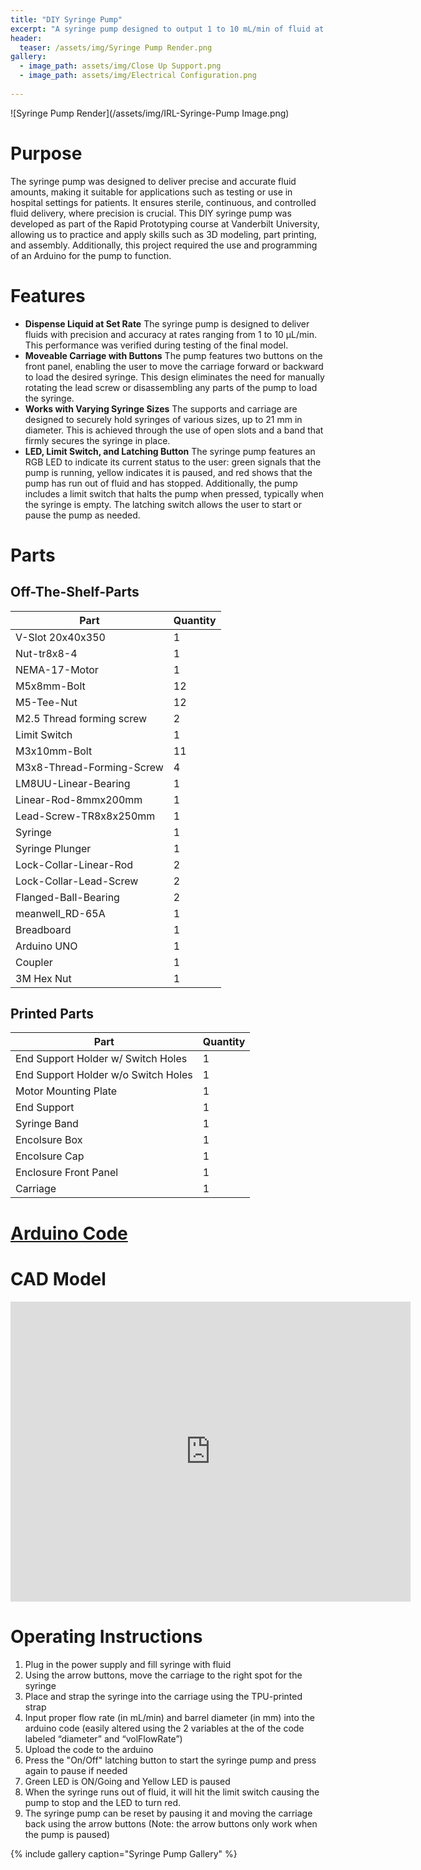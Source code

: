 ```yaml
---
title: "DIY Syringe Pump"
excerpt: "A syringe pump designed to output 1 to 10 mL/min of fluid at a constant speed."
header:
  teaser: /assets/img/Syringe Pump Render.png
gallery:
  - image_path: assets/img/Close Up Support.png
  - image_path: assets/img/Electrical Configuration.png
   
---
```


![Syringe Pump Render](/assets/img/IRL-Syringe-Pump Image.png)

# Purpose

The syringe pump was designed to deliver precise and accurate fluid amounts, making it suitable for applications such as testing or use in hospital settings for patients. It ensures sterile, continuous, and controlled fluid delivery, where precision is crucial. This DIY syringe pump was developed as part of the Rapid Prototyping course at Vanderbilt University, allowing us to practice and apply skills such as 3D modeling, part printing, and assembly. Additionally, this project required the use and programming of an Arduino for the pump to function.

# Features

* **Dispense Liquid at Set Rate** The syringe pump is designed to deliver fluids with precision and accuracy at rates ranging from 1 to 10 µL/min. This performance was verified during testing of the final model.
* **Moveable Carriage with Buttons** The pump features two buttons on the front panel, enabling the user to move the carriage forward or backward to load the desired syringe. This design eliminates the need for manually rotating the lead screw or disassembling any parts of the pump to load the syringe.
* **Works with Varying Syringe Sizes** The supports and carriage are designed to securely hold syringes of various sizes, up to 21 mm in diameter. This is achieved through the use of open slots and a band that firmly secures the syringe in place.
* **LED, Limit Switch, and Latching Button** The syringe pump features an RGB LED to indicate its current status to the user: green signals that the pump is running, yellow indicates it is paused, and red shows that the pump has run out of fluid and has stopped. Additionally, the pump includes a limit switch that halts the pump when pressed, typically when the syringe is empty. The latching switch allows the user to start or pause the pump as needed.

# Parts
## Off-The-Shelf-Parts

| Part | Quantity |
| ------- | ------- |
| V-Slot 20x40x350 | 1 |
| Nut-tr8x8-4 | 1 |
| NEMA-17-Motor | 1 |
| M5x8mm-Bolt| 12 |
| M5-Tee-Nut | 12 |
| M2.5 Thread forming screw | 2 |
| Limit Switch | 1 |
| M3x10mm-Bolt | 11 |
| M3x8-Thread-Forming-Screw | 4 |
| LM8UU-Linear-Bearing | 1 |
| Linear-Rod-8mmx200mm | 1 |
| Lead-Screw-TR8x8x250mm | 1 |
| Syringe | 1 |
| Syringe Plunger | 1 |
| Lock-Collar-Linear-Rod | 2 |
| Lock-Collar-Lead-Screw | 2 |
| Flanged-Ball-Bearing | 2 |
| meanwell_RD-65A | 1 |
| Breadboard | 1 |
| Arduino UNO | 1 |
| Coupler | 1 |
| 3M Hex Nut | 1 |

## Printed Parts

| Part | Quantity |
| ------- | ------- |
| End Support Holder w/ Switch Holes | 1 |
| End Support Holder w/o Switch Holes | 1 |
| Motor Mounting Plate | 1 |
| End Support | 1 |
| Syringe Band | 1 |
| Encolsure Box | 1 |
| Encolsure Cap | 1 |
| Enclosure Front Panel | 1 |
| Carriage | 1 |


# [Arduino Code](https://Tornddoma.github.io/_pages/Syringe-Pump-Arduino-Code)


# CAD Model
<iframe src="https://vanderbilt643.autodesk360.com/shares/public/SH286ddQT78850c0d8a4cb5f7ec64d6b820e?mode=embed" width="640" height="480" allowfullscreen="true" webkitallowfullscreen="true" mozallowfullscreen="true"  frameborder="0"></iframe>


# Operating Instructions

1. Plug in the power supply and fill syringe with fluid
2. Using the arrow buttons, move the carriage to the right spot for the syringe
3. Place and strap the syringe into the carriage using the TPU-printed strap
4. Input proper flow rate (in mL/min) and barrel diameter (in mm) into the arduino code (easily altered using the 2 variables at the of the code labeled “diameter” and “volFlowRate”)
5. Upload the code to the arduino
6. Press the "On/Off" latching button to start the syringe pump and press again to pause if needed
7. Green LED is ON/Going and Yellow LED is paused
8. When the syringe runs out of fluid, it will hit the limit switch causing the pump to stop and the LED to turn red.
9. The syringe pump can be reset by pausing it and moving the carriage back using the arrow buttons (Note: the arrow buttons only work when the pump is paused)


{% include gallery caption="Syringe Pump Gallery" %}
